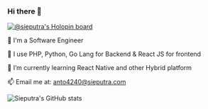 ### Hi there 👋

[![@sieputra's Holopin board](https://holopin.io/api/user/board?user=sieputra)](https://holopin.io/@sieputra)

👯 I'm a Software Engineer

🔭 I use PHP, Python, Go Lang for Backend & React JS for frontend

🌱 I’m currently learning React Native and other Hybrid platform

📫 Email me at: anto4240@sieputra.com

<!--
**sieputra/sieputra** is a ✨ _special_ ✨ repository because its `README.md` (this file) appears on your GitHub profile.

Here are some ideas to get you started:

- 🔭 I’m currently working on ...
- 🌱 I’m currently learning ...
- 👯 I’m looking to collaborate on ...
- 🤔 I’m looking for help with ...
- 💬 Ask me about ...
- 📫 How to reach me: ...
- 😄 Pronouns: ...
- ⚡ Fun fact: ...
-->

![Sieputra's GitHub stats](https://github-readme-stats.vercel.app/api?username=sieputra&count_private=true&show_icons=true)

